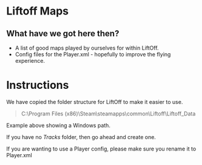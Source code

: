 # Liftoff Maps

## What have we got here then?

* A list of good maps played by ourselves for within LiftOff.
* Config files for the Player.xml - hopefully to improve the flying experience.

# Instructions

We have copied the folder structure for LiftOff to make it easier to use.

> C:\Program Files (x86)\Steam\steamapps\common\Liftoff\Liftoff_Data

Example above showing a Windows path.

If you have no *Tracks* folder, then go ahead and create one.

If you are wanting to use a Player config, please make sure you rename it to Player.xml